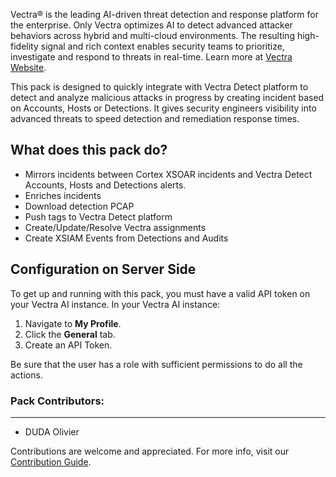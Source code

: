 Vectra® is the leading AI-driven threat detection and response platform for the enterprise.
Only Vectra optimizes AI to detect advanced attacker behaviors across hybrid and multi-cloud environments.
The resulting high-fidelity signal and rich context enables security teams to prioritize, investigate and respond to threats in real-time.
Learn more at [Vectra Website](https://www.vectra.ai).

This pack is designed to quickly integrate with Vectra Detect platform to detect and analyze malicious attacks in progress by creating incident based on Accounts, Hosts or Detections. It gives security engineers visibility into advanced threats to speed detection and remediation response times.



## What does this pack do?

* Mirrors incidents between Cortex XSOAR incidents and Vectra Detect Accounts, Hosts and Detections alerts.
* Enriches incidents
* Download detection PCAP
* Push tags to Vectra Detect platform
* Create/Update/Resolve Vectra assignments
* Create XSIAM Events from Detections and Audits


## Configuration on Server Side

To get up and running with this pack, you must have a valid API token on your Vectra AI instance. In your Vectra AI instance:

1. Navigate to **My Profile**.
2. Click the **General** tab.
3. Create an API Token.  

Be sure that the user has a role with sufficient permissions to do all the actions.

### Pack Contributors:

---
 - DUDA Olivier

Contributions are welcome and appreciated. For more info, visit our [Contribution Guide](https://xsoar.pan.dev/docs/contributing/contributing).